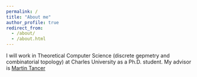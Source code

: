 ```yaml
---
permalink: /
title: "About me"
author_profile: true
redirect_from: 
  - /about/
  - /about.html
---
```



I will work in Theoretical Computer Science (discrete gepmetry and combinatorial topology) at Charles University as a Ph.D. student. My advisor is [Martin Tancer](https://kam.mff.cuni.cz/~tancer/) 

